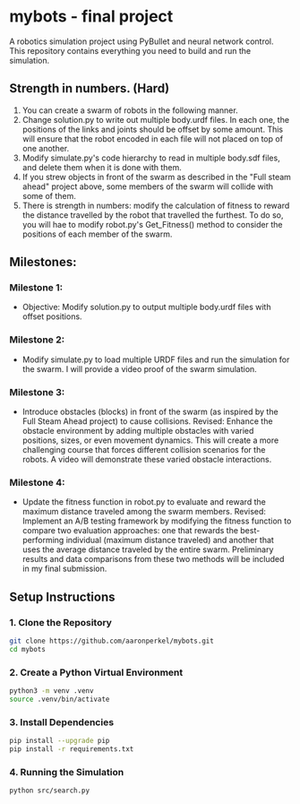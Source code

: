 # mybots - final project

A robotics simulation project using PyBullet and neural network control. This repository contains everything you need to build and run the simulation.

## Strength in numbers. (Hard)
1. You can create a swarm of robots in the following manner.
2. Change solution.py to write out multiple body.urdf files. In each one, the positions of the links and joints should be offset by some amount. This will ensure that the robot encoded in each file will not placed on top of one another.
3. Modify simulate.py's code hierarchy to read in multiple body.sdf files, and delete them when it is done with them.
4. If you strew objects in front of the swarm as described in the "Full steam ahead" project above, some members of the swarm will collide with some of them.
5. There is strength in numbers: modify the calculation of fitness to reward the distance travelled by the robot that travelled the furthest. To do so, you will hae to modify robot.py's Get_Fitness() method to consider the positions of each member of the swarm.

## Milestones:
### Milestone 1:
- Objective: Modify solution.py to output multiple body.urdf files with offset positions.
### Milestone 2:
- Modify simulate.py to load multiple URDF files and run the simulation for the swarm. I will provide a video proof of the swarm simulation.
### Milestone 3:
- Introduce obstacles (blocks) in front of the swarm (as inspired by the Full Steam Ahead project) to cause collisions. Revised: Enhance the obstacle environment by adding multiple obstacles with varied positions, sizes, or even movement dynamics. This will create a more challenging course that forces different collision scenarios for the robots. A video will demonstrate these varied obstacle interactions.
### Milestone 4:
- Update the fitness function in robot.py to evaluate and reward the maximum distance traveled among the swarm members. Revised: Implement an A/B testing framework by modifying the fitness function to compare two evaluation approaches: one that rewards the best-performing individual (maximum distance traveled) and another that uses the average distance traveled by the entire swarm. Preliminary results and data comparisons from these two methods will be included in my final submission.

## Setup Instructions

### 1. Clone the Repository

```bash
git clone https://github.com/aaronperkel/mybots.git
cd mybots
```

### 2. Create a Python Virtual Environment

```bash
python3 -m venv .venv
source .venv/bin/activate
```

### 3. Install Dependencies

```bash
pip install --upgrade pip
pip install -r requirements.txt
```

### 4. Running the Simulation
```bash
python src/search.py
```